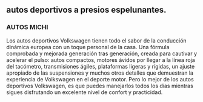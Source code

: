 ##  autos deportivos a presios  espelunantes.
### AUTOS MICHI
Los autos deportivos Volkswagen tienen todo el sabor de la conducción dinámica europea con un toque personal de la casa. Una fórmula comprobada y mejorada generación tras generación, creada para cautivar y acelerar el pulso: autos compactos, motores ávidos por llegar a la línea roja del tacómetro, transmisiones ágiles, plataformas ligeras y rígidas, un ajuste apropiado de las suspensiones y muchos otros detalles que demuestran la experiencia de Volkswagen en el deporte motor. Pero lo mejor de los autos deportivos Volkswagen, es que puedes manejarlos todos los días mientras sigues disfrutando un excelente nivel de confort y practicidad.
